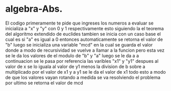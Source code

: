 # algebra-Abs.

El codigo primeramente te pide que ingreses los numeros a evaluar 
se inicializa a "x" y "y" con 0 y 1 respectivamente esto siguiendo la el teorema del algoritmo extendido de euclides 
tambien se inicia con un caso base el cual es si "a" es igual a 0 entonces automaticamente se retorna el valor de "b"
luego se inicializa una variable "mcd" en la cual se guarda el valor donde a modo de recursividad se vuelve a llamar a la funcion pero esta vez se le da los valores de el modulo de "b" y "a" luego se le da a a continuacion se le pasa por referencia las varibles "x1" y "y1"
despues al valor de x se lo iguala al valor de y1 menos la division de b sobre a multiplicado por el valor de x1 y a y1 se le da el valor de x1 todo esto a modo de que los valores vayan rotando a medida se va resolviendo el problema
por ultimo se retorna el valor de mcd 
